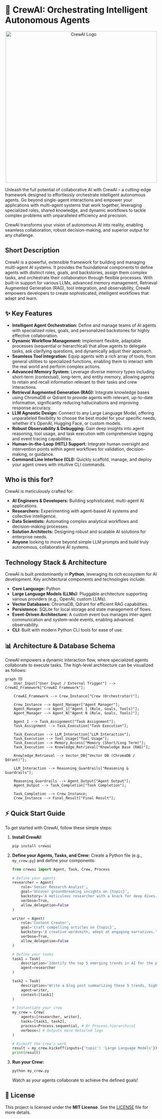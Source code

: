 # 🚀 CrewAI: Orchestrating Intelligent Autonomous Agents

<p align="center"><img src="./docs/images/crewai_logo.png" alt="CrewAI Logo" width="500"></p>

Unleash the full potential of collaborative AI with CrewAI – a cutting-edge framework designed to effortlessly orchestrate intelligent autonomous agents. Go beyond single-agent interactions and empower your applications with multi-agent systems that work together, leveraging specialized roles, shared knowledge, and dynamic workflows to tackle complex problems with unparalleled efficiency and precision.

CrewAI transforms your vision of autonomous AI into reality, enabling seamless collaboration, robust decision-making, and superior output for any challenge.

## Short Description

CrewAI is a powerful, extensible framework for building and managing multi-agent AI systems. It provides the foundational components to define agents with distinct roles, goals, and backstories, assign them complex tasks, and orchestrate their collaboration through flexible processes. With built-in support for various LLMs, advanced memory management, Retrieval Augmented Generation (RAG), tool integration, and observability, CrewAI empowers developers to create sophisticated, intelligent workflows that adapt and learn.

## ✨ Key Features

*   **Intelligent Agent Orchestration:** Define and manage teams of AI agents with specialized roles, goals, and personalized backstories for highly effective collaboration.
*   **Dynamic Workflow Management:** Implement flexible, adaptable processes (sequential or hierarchical) that allow agents to delegate tasks, ask clarifying questions, and dynamically adjust their approach.
*   **Seamless Tool Integration:** Equip agents with a rich array of tools, from general utilities to specialized functions, enabling them to interact with the real world and perform complex actions.
*   **Advanced Memory System:** Leverage diverse memory types including short-term (contextual), long-term, and entity memory, allowing agents to retain and recall information relevant to their tasks and crew interactions.
*   **Retrieval Augmented Generation (RAG):** Integrate knowledge bases using ChromaDB or Qdrant to provide agents with relevant, up-to-date information, significantly reducing hallucinations and improving response accuracy.
*   **LLM Agnostic Design:** Connect to any Large Language Model, offering unparalleled flexibility to choose the best model for your specific needs, whether it's OpenAI, Hugging Face, or custom models.
*   **Robust Observability & Debugging:** Gain deep insights into agent reasoning, tool usage, and task execution with comprehensive logging and event tracing capabilities.
*   **Human-in-the-Loop (HITL) Support:** Integrate human oversight and intervention points within agent workflows for validation, decision-making, or guidance.
*   **Command Line Interface (CLI):** Quickly scaffold, manage, and deploy your agent crews with intuitive CLI commands.

## Who is this for?

CrewAI is meticulously crafted for:

*   **AI Engineers & Developers:** Building sophisticated, multi-agent AI applications.
*   **Researchers:** Experimenting with agent-based AI systems and collective intelligence.
*   **Data Scientists:** Automating complex analytical workflows and decision-making processes.
*   **Solution Architects:** Designing robust and scalable AI solutions for enterprise needs.
*   **Anyone** looking to move beyond simple LLM prompts and build truly autonomous, collaborative AI systems.

## Technology Stack & Architecture

CrewAI is built predominantly in **Python**, leveraging its rich ecosystem for AI development. Key architectural components and technologies include:

*   **Core Language:** Python
*   **Large Language Models (LLMs):** Pluggable architecture supporting various providers (e.g., OpenAI, custom LLMs).
*   **Vector Databases:** ChromaDB, Qdrant for efficient RAG capabilities.
*   **Persistence:** SQLite for local storage and state management of flows.
*   **Event-Driven Architecture:** A custom event bus manages inter-agent communication and system-wide events, enabling advanced observability.
*   **CLI:** Built with modern Python CLI tools for ease of use.

## 📊 Architecture & Database Schema

CrewAI empowers a dynamic interaction flow, where specialized agents collaborate to execute tasks. The high-level architecture can be visualized as follows:

```mermaid
graph TD
    User_Input["User Input / External Trigger"] --> CrewAI_Framework["CrewAI Framework"];

    CrewAI_Framework --> Crew_Instance["Crew (Orchestrator)"];
    
    Crew_Instance --> Agent_Manager["Agent Manager"];
    Agent_Manager --> Agent_1["Agent 1 (Role, Goals, Tools)"];
    Agent_Manager --> Agent_N["Agent N (Role, Goals, Tools)"];

    Agent_1 --> Task_Assignment["Task Assignment"];
    Task_Assignment --> Task_Execution["Task Execution"];

    Task_Execution --> LLM_Interaction["LLM Interaction"];
    Task_Execution --> Tool_Usage["Tool Usage"];
    Task_Execution --> Memory_Access["Memory (Short/Long Term)"];
    Task_Execution --> Knowledge_Retrieval["Knowledge Base (RAG)"];

    Knowledge_Retrieval --> Vector_DB{"Vector DB (ChromaDB / Qdrant)"};

    LLM_Interaction --> Reasoning_Guardrails["Reasoning & Guardrails"];

    Reasoning_Guardrails --> Agent_Output["Agent Output"];
    Agent_Output --> Task_Completion["Task Completion"];

    Task_Completion --> Crew_Instance;
    Crew_Instance --> Final_Result["Final Result"];
```

## ⚡ Quick Start Guide

To get started with CrewAI, follow these simple steps:

1.  **Install CrewAI:**
    ```bash
    pip install crewai
    ```

2.  **Define your Agents, Tasks, and Crew:**
    Create a Python file (e.g., `my_crew.py`) and define your components:

    ```python
    from crewai import Agent, Task, Crew, Process

    # Define your agents
    researcher = Agent(
        role='Senior Research Analyst',
        goal='Uncover groundbreaking insights on {topic}',
        backstory='A meticulous researcher with a knack for deep dives.',
        verbose=True,
        allow_delegation=False
    )

    writer = Agent(
        role='Content Creator',
        goal='Craft compelling articles on {topic}',
        backstory='A creative wordsmith, adept at engaging narratives.',
        verbose=True,
        allow_delegation=False
    )

    # Define your tasks
    task1 = Task(
        description='Identify the top 5 emerging trends in AI for the past year related to {topic}.',
        agent=researcher
    )

    task2 = Task(
        description='Write a blog post summarizing these 5 trends, highlighting their impact.',
        agent=writer,
        context=[task1]
    )

    # Instantiate your crew
    my_crew = Crew(
        agents=[researcher, writer],
        tasks=[task1, task2],
        process=Process.sequential, # Or Process.hierarchical
        verbose=2 # Outputs more detailed logs
    )

    # Kickoff the crew's work
    result = my_crew.kickoff(inputs={'topic': 'Large Language Models'})
    print(result)
    ```

3.  **Run your Crew:**
    ```bash
    python my_crew.py
    ```
    Watch as your agents collaborate to achieve the defined goals!

## 📜 License

This project is licensed under the **MIT License**. See the [LICENSE](LICENSE) file for more details.